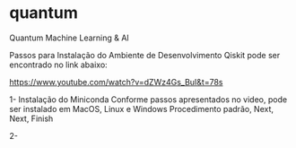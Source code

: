 # quantum
Quantum Machine Learning &amp; AI

Passos para Instalação do Ambiente de Desenvolvimento Qiskit pode ser encontrado no link abaixo:

https://www.youtube.com/watch?v=dZWz4Gs_BuI&t=78s

1- Instalação do Miniconda
    Conforme passos apresentados no video, pode ser instalado em MacOS, Linux e Windows
    Procedimento padrão, Next, Next, Finish

2- 
